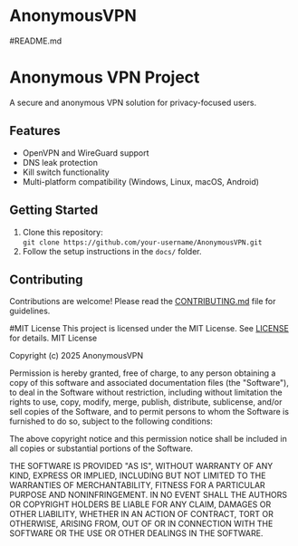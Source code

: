 # AnonymousVPN
#README.md
# Anonymous VPN Project

A secure and anonymous VPN solution for privacy-focused users.

## Features
- OpenVPN and WireGuard support
- DNS leak protection
- Kill switch functionality
- Multi-platform compatibility (Windows, Linux, macOS, Android)

## Getting Started
1. Clone this repository:  
   `git clone https://github.com/your-username/AnonymousVPN.git`
2. Follow the setup instructions in the `docs/` folder.

## Contributing
Contributions are welcome! Please read the [CONTRIBUTING.md](CONTRIBUTING.md) file for guidelines.

#MIT License
This project is licensed under the MIT License. See [LICENSE](LICENSE) for details.
MIT License

Copyright (c) 2025 AnonymousVPN

Permission is hereby granted, free of charge, to any person obtaining a copy
of this software and associated documentation files (the "Software"), to deal
in the Software without restriction, including without limitation the rights
to use, copy, modify, merge, publish, distribute, sublicense, and/or sell
copies of the Software, and to permit persons to whom the Software is
furnished to do so, subject to the following conditions:

The above copyright notice and this permission notice shall be included in all
copies or substantial portions of the Software.

THE SOFTWARE IS PROVIDED "AS IS", WITHOUT WARRANTY OF ANY KIND, EXPRESS OR
IMPLIED, INCLUDING BUT NOT LIMITED TO THE WARRANTIES OF MERCHANTABILITY,
FITNESS FOR A PARTICULAR PURPOSE AND NONINFRINGEMENT. IN NO EVENT SHALL THE
AUTHORS OR COPYRIGHT HOLDERS BE LIABLE FOR ANY CLAIM, DAMAGES OR OTHER
LIABILITY, WHETHER IN AN ACTION OF CONTRACT, TORT OR OTHERWISE, ARISING FROM,
OUT OF OR IN CONNECTION WITH THE SOFTWARE OR THE USE OR OTHER DEALINGS IN THE
SOFTWARE.

